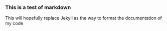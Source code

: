 ### This is a test of markdown

This will hopefully replace Jekyll as the way to format the documentation of my code